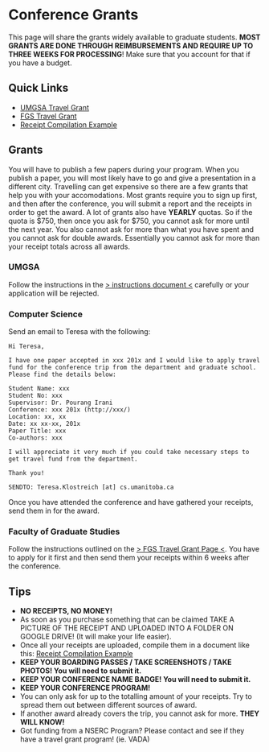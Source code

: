 # Conference Grants 

This page will share the grants widely available to graduate students. **MOST GRANTS ARE DONE THROUGH REIMBURSEMENTS AND REQUIRE UP TO THREE WEEKS FOR PROCESSING**! Make sure that you account for that if you have a budget.

## Quick Links

* [UMGSA Travel Grant](http://www.umgsa.org/conference-grant/)
* [FGS Travel Grant](https://universityofmanitoba.formstack.com/forms/travel_award)
* [Receipt Compilation Example](https://docs.google.com/spreadsheets/d/15IH4ue910oX-h10i-lC_auZAIMhsRFAz3qru2h-CyhA/edit?usp=sharing)

## Grants
You will have to publish a few papers during your program. When you publish a paper, you will most likely have to go and give a presentation in a different city. Travelling can get expensive so there are a few grants that help you with your accomodations. Most grants require you to sign up first, and then after the conference, you will submit a report and the receipts in order to get the award. A lot of grants also have **YEARLY** quotas. So if the quota is $750, then once you ask for $750, you cannot ask for more until the next year. You also cannot ask for more than what you have spent and you cannot ask for double awards. Essentially you cannot ask for more than your receipt totals across all awards. 

### UMGSA

Follow the instructions in the [> instructions document <](http://www.umgsa.org/wp-content/uploads/2019/04/Conference-Grant-Application-Instructions-April-2019.pdf) carefully or your application will be rejected.

### Computer Science

Send an email to Teresa with the following:
```
Hi Teresa,

I have one paper accepted in xxx 201x and I would like to apply travel fund for the conference trip from the department and graduate school. Please find the details below:

Student Name: xxx
Student No: xxx
Supervisor: Dr. Pourang Irani
Conference: xxx 201x (http://xxx/)
Location: xx, xx
Date: xx xx-xx, 201x
Paper Title: xxx
Co-authors: xxx

I will appreciate it very much if you could take necessary steps to get travel fund from the department.

Thank you!

SENDTO: Teresa.Klostreich [at] cs.umanitoba.ca
```
Once you have attended the conference and have gathered your receipts, send them in for the award.


### Faculty of Graduate Studies

Follow the instructions outlined on the [> FGS Travel Grant Page <](https://universityofmanitoba.formstack.com/forms/travel_award). You have to apply for it first and then send them your receipts within 6 weeks after the conference.

## Tips

* **NO RECEIPTS, NO MONEY!**
* As soon as you purchase something that can be claimed TAKE A PICTURE OF THE RECEIPT AND UPLOADED INTO A FOLDER ON GOOGLE DRIVE! (It will make your life easier).
* Once all your receipts are uploaded, compile them in a document like this: [Receipt Compilation Example](https://docs.google.com/spreadsheets/d/15IH4ue910oX-h10i-lC_auZAIMhsRFAz3qru2h-CyhA/edit?usp=sharing)
* **KEEP YOUR BOARDING PASSES / TAKE SCREENSHOTS / TAKE PHOTOS! You will need to submit it.**
* **KEEP YOUR CONFERENCE NAME BADGE! You will need to submit it.** 
* **KEEP YOUR CONFERENCE PROGRAM!**
* You can only ask for up to the totalling amount of your receipts. Try to spread them out between different sources of award.
* If another award already covers the trip, you cannot ask for more. **THEY WILL KNOW!**
* Got funding from a NSERC Program? Please contact and see if they have a travel grant program! (ie. VADA)